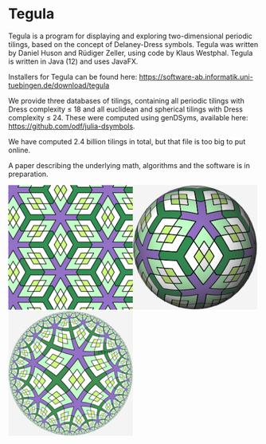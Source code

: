 # Tegula

Tegula is a program for displaying and exploring two-dimensional periodic tilings, based on the concept of Delaney-Dress symbols. Tegula was written by Daniel Huson and Rüdiger Zeller, using code by Klaus Westphal. Tegula is written in Java (12) and uses JavaFX. 

Installers for Tegula can be found here: https://software-ab.informatik.uni-tuebingen.de/download/tegula

We provide three databases of tilings, containing all periodic tilings with Dress complexity ≤ 18 and all euclidean and spherical tilings with Dress complexity ≤ 24. These were computed using genDSyms, available here: https://github.com/odf/julia-dsymbols.

We have computed 2.4 billion tilings in total, but that file is too big to put online.

A paper describing the underlying math, algorithms and the software is in preparation.


<img src="https://github.com/husonlab/tegula/blob/master/images/greens-2.png" width="250"><img src="https://github.com/husonlab/tegula/blob/master/images/greens-3.png" width="250"><img src="https://github.com/husonlab/tegula/blob/master/images/greens-1.png" width="250">

